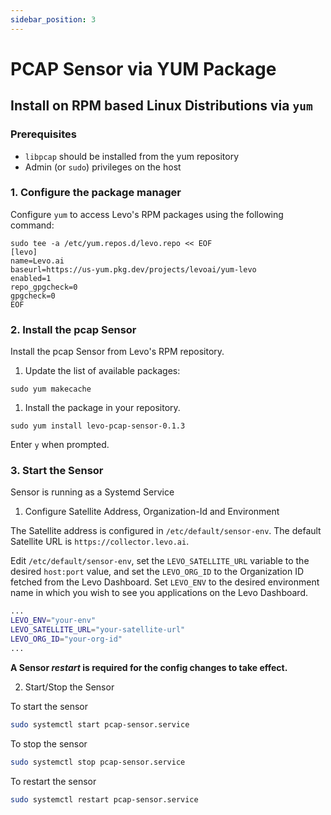 ```yaml
---
sidebar_position: 3
---
```


# PCAP Sensor via YUM Package

## Install on RPM based Linux Distributions via `yum`

### Prerequisites
- `libpcap` should be installed from the yum repository
- Admin (or `sudo`) privileges on the host

### 1. Configure the package manager

Configure `yum` to access Levo's RPM packages using the following command:

```shell
sudo tee -a /etc/yum.repos.d/levo.repo << EOF
[levo]
name=Levo.ai
baseurl=https://us-yum.pkg.dev/projects/levoai/yum-levo
enabled=1
repo_gpgcheck=0
gpgcheck=0
EOF
```

### 2. Install the pcap Sensor

Install the pcap Sensor from Levo's RPM repository.

1. Update the list of available packages:
  ```shell
  sudo yum makecache
  ```

1. Install the package in your repository.
  ```shell
  sudo yum install levo-pcap-sensor-0.1.3
  ```

Enter `y` when prompted.

### 3. Start the Sensor

Sensor is running as a Systemd Service

1. Configure Satellite Address, Organization-Id and Environment

The Satellite address is configured in `/etc/default/sensor-env`. The default Satellite URL is `https://collector.levo.ai`.

Edit `/etc/default/sensor-env`, set the `LEVO_SATELLITE_URL` variable to the desired `host:port` value,
and set the `LEVO_ORG_ID` to the Organization ID fetched from the Levo Dashboard.
Set `LEVO_ENV` to the desired environment name in which you wish to see you applications on the Levo Dashboard.

```bash
...
LEVO_ENV="your-env"
LEVO_SATELLITE_URL="your-satellite-url"
LEVO_ORG_ID="your-org-id"
...
```

**A Sensor *restart* is required for the config changes to take effect.**


2. Start/Stop the Sensor

To start the sensor
```bash
sudo systemctl start pcap-sensor.service
```

To stop the sensor
```bash
sudo systemctl stop pcap-sensor.service
```

To restart the sensor
```bash
sudo systemctl restart pcap-sensor.service
```

